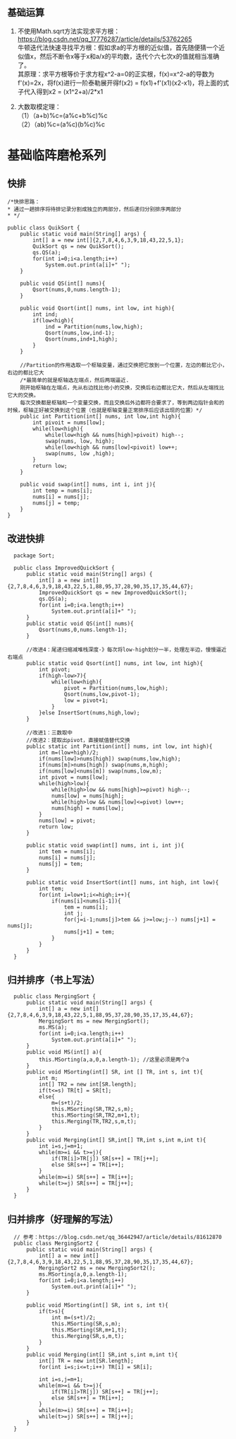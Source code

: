## 基础运算
1. 不使用Math.sqrt方法实现求平方根：https://blog.csdn.net/qq_17776287/article/details/53762265  
   牛顿迭代法快速寻找平方根：假如求a的平方根的近似值，首先随便猜一个近似值x，然后不断令x等于x和a/x的平均数，迭代个六七次x的值就相当准确了。  
   其原理：求平方根等价于求方程x^2-a=0的正实根，f(x)=x^2-a的导数为f'(x)=2x，将f(x)进行一阶泰勒展开得f(x2) = f(x1)+f'(x1)(x2-x1)，将上面的式子代入得到x2 = (x1^2+a)/2*x1  

2. 大数取模定理：  
（1）（a+b)%c=(a%c+b%c)%c  
（2）（ab)%c=(a%c)(b%c)%c  

# 基础临阵磨枪系列

## 快排

    /*快排思路：
    * 通过一趟排序将待排记录分割成独立的两部分，然后递归分别排序两部分
    * */

    public class QuikSort {
        public static void main(String[] args) {
            int[] a = new int[]{2,7,8,4,6,3,9,18,43,22,5,1};
            QuikSort qs = new QuikSort();
            qs.QS(a);
            for(int i=0;i<a.length;i++)
                System.out.print(a[i]+" ");
        }

        public void QS(int[] nums){
            Qsort(nums,0,nums.length-1);
        }

        public void Qsort(int[] nums, int low, int high){
            int ind;
            if(low<high){
                ind = Partition(nums,low,high);
                Qsort(nums,low,ind-1);
                Qsort(nums,ind+1,high);
            }
        }

        //Partition的作用选取一个枢轴变量，通过交换把它放到一个位置，左边的都比它小，右边的都比它大
        /*最简单的就是枢轴选左端点，然后两端逼近.
        刚开始枢轴在左端点，先从右边找比他小的交换，交换后右边都比它大，然后从左端找比它大的交换。
        每次交换都是枢轴和一个变量交换，而且交换后外边都符合要求了，等到两边指针会和的时候，枢轴正好被交换到这个位置（也就是枢轴变量正常排序后应该出现的位置）*/
        public int Partition(int[] nums, int low,int high){
            int pivoit = nums[low];
            while(low<high){
                while(low<high && nums[high]>pivoit) high--;
                swap(nums, low, high);
                while(low<high && nums[low]<pivoit) low++;
                swap(nums, low ,high);
            }
            return low;
        }

        public void swap(int[] nums, int i, int j){
            int temp = nums[i];
            nums[i] = nums[j];
            nums[j] = temp;
        }
    }

## 改进快排

      package Sort;

      public class ImprovedQuickSort {
          public static void main(String[] args) {
              int[] a = new int[]{2,7,8,4,6,3,9,18,43,22,5,1,88,95,37,28,90,35,17,35,44,67};
              ImprovedQuickSort qs = new ImprovedQuickSort();
              qs.QS(a);
              for(int i=0;i<a.length;i++)
                  System.out.print(a[i]+" ");
          }
          public static void QS(int[] nums){
              Qsort(nums,0,nums.length-1);
          }

          //改进4：尾递归缩减堆栈深度-》每次将low-high划分一半，处理左半边，慢慢逼近右端点
          public static void Qsort(int[] nums, int low, int high){
              int pivot;
              if(high-low>7){
                  while(low<high){
                      pivot = Partition(nums,low,high);
                      Qsort(nums,low,pivot-1);
                      low = pivot+1;
                  }
              }else InsertSort(nums,high,low);
          }

          //改进1：三数取中
          //改进2：提取出pivot，直接赋值替代交换
          public static int Partition(int[] nums, int low, int high){
              int m=(low+high)/2;
              if(nums[low]>nums[high]) swap(nums,low,high);
              if(nums[m]>nums[high]) swap(nums,m,high);
              if(nums[low]<nums[m]) swap(nums,low,m);
              int pivot = nums[low];
              while(high>low){
                  while(high>low && nums[high]>=pivot) high--;
                  nums[low] = nums[high];
                  while(high>low && nums[low]<=pivot) low++;
                  nums[high] = nums[low];
              }
              nums[low] = pivot;
              return low;
          }

          public static void swap(int[] nums, int i, int j){
              int tem = nums[i];
              nums[i] = nums[j];
              nums[j] = tem;
          }

          public static void InsertSort(int[] nums, int high, int low){
              int tem;
              for(int i=low+1;i<=high;i++){
                  if(nums[i]<nums[i-1]){
                      tem = nums[i];
                      int j;
                      for(j=i-1;nums[j]>tem && j>=low;j--) nums[j+1] = nums[j];
                      nums[j+1] = tem;
                  }
              }
          }
      }

## 归并排序（书上写法）

      public class MergingSort {
          public static void main(String[] args) {
              int[] a = new int[]{2,7,8,4,6,3,9,18,43,22,5,1,88,95,37,28,90,35,17,35,44,67};
              MergingSort ms = new MergingSort();
              ms.MS(a);
              for(int i=0;i<a.length;i++)
                  System.out.print(a[i]+" ");
          }
          public void MS(int[] a){
              this.MSorting(a,a,0,a.length-1); //这里必须是两个a
          }
          public void MSorting(int[] SR, int [] TR, int s, int t){
              int m;
              int[] TR2 = new int[SR.length];
              if(t<=s) TR[t] = SR[t];
              else{
                  m=(s+t)/2;
                  this.MSorting(SR,TR2,s,m);
                  this.MSorting(SR,TR2,m+1,t);
                  this.Merging(TR,TR2,s,m,t);
              }
          }
          public void Merging(int[] SR,int[] TR,int s,int m,int t){
              int i=s,j=m+1;
              while(m>=i && t>=j){
                  if(TR[i]>TR[j]) SR[s++] = TR[j++];
                  else SR[s++] = TR[i++];
              }
              while(m>=i) SR[s++] = TR[i++];
              while(t>=j) SR[s++] = TR[j++];
          }
      }

## 归并排序（好理解的写法）

      // 参考：https://blog.csdn.net/qq_36442947/article/details/81612870
      public class MergingSort2 {
          public static void main(String[] args) {
              int[] a = new int[]{2,7,8,4,6,3,9,18,43,22,5,1,88,95,37,28,90,35,17,35,44,67};
              MergingSort2 ms = new MergingSort2();
              ms.MSorting(a,0,a.length-1);
              for(int i=0;i<a.length;i++)
                  System.out.print(a[i]+" ");
          }

          public void MSorting(int[] SR, int s, int t){
              if(t>s){
                  int m=(s+t)/2;
                  this.MSorting(SR,s,m);
                  this.MSorting(SR,m+1,t);
                  this.Merging(SR,s,m,t);
              }
          }
          public void Merging(int[] SR,int s,int m,int t){
              int[] TR = new int[SR.length];
              for(int i=s;i<=t;i++) TR[i] = SR[i];

              int i=s,j=m+1;
              while(m>=i && t>=j){
                  if(TR[i]>TR[j]) SR[s++] = TR[j++];
                  else SR[s++] = TR[i++];
              }
              while(m>=i) SR[s++] = TR[i++];
              while(t>=j) SR[s++] = TR[j++];
          }
      }

